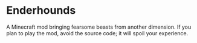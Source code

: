# Enderhounds
A Minecraft mod bringing fearsome beasts from another dimension. If you plan to play the mod, avoid the source code; it will spoil your experience.
